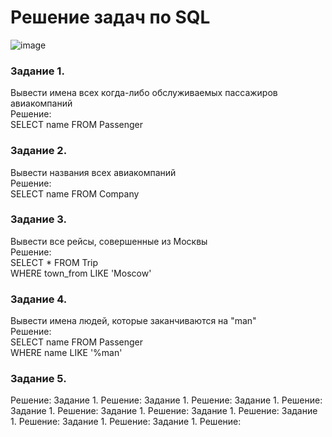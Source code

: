 # Решение задач по SQL
![image](https://user-images.githubusercontent.com/103492272/168607807-201c00fc-9656-493d-98db-20dfdbcb4bd4.png)

### Задание 1. 
Вывести имена всех когда-либо обслуживаемых пассажиров авиакомпаний  
Решение:  
SELECT name FROM Passenger

### Задание 2. 
Вывести названия всеx авиакомпаний  
Решение:  
SELECT name FROM Company

### Задание 3. 
Вывести все рейсы, совершенные из Москвы  
Решение:  
SELECT * FROM Trip  
WHERE town_from LIKE 'Moscow'  

### Задание 4. 
Вывести имена людей, которые заканчиваются на "man"  
Решение:  
SELECT name FROM Passenger  
WHERE name LIKE '%man'  

### Задание 5. 
Решение:
Задание 1. 
Решение:
Задание 1. 
Решение:
Задание 1. 
Решение:
Задание 1. 
Решение:
Задание 1. 
Решение:
Задание 1. 
Решение:
Задание 1.
Решение:
Задание 1. 
Решение:
Задание 1. 
Решение:
